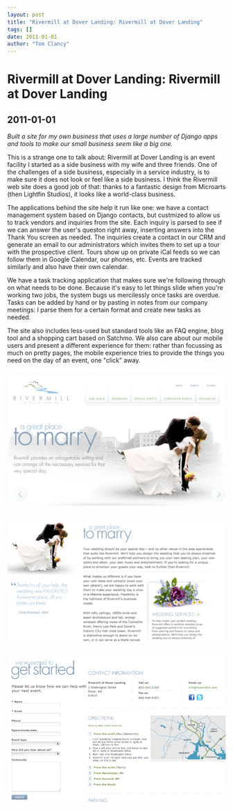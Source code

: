 ```yaml
---
layout: post
title: "Rivermill at Dover Landing: Rivermill at Dover Landing"
tags: []
date: 2011-01-01
author: "Tom Clancy"
---
```


# Rivermill at Dover Landing: Rivermill at Dover Landing

## 2011-01-01

_Built a site for my own business that uses a large number of Django apps and tools to make our small business seem like a big one._

<p>This is a strange one to talk about: Rivermill at Dover Landing is an event facility I started as a side business with my wife and three friends. One of the challenges of a side business, especially in a service industry, is to make sure it does not look or feel like a side business. I think the Rivermill web site does a good job of that: thanks to a fantastic design from Microarts (then Lightfin Studios), it looks like a world-class business.&nbsp;</p>
<p>The applications behind the site help it run like one: we have a contact management system based on Django contacts, but custmized to allow us to track vendors and inquiries from the site. Each inquiry is parsed to see if we can answer the user's queston right away, inserting answers into the Thank You screen as needed. The inquiries create a contact in our CRM and generate an email to our administrators which invites them to set up a tour with the prospective client. Tours show up on private iCal feeds so we can follow them in Google Calendar, our phones, etc. Events are tracked similarly and also have their own calendar.</p>
<p>We have a task tracking application that makes sure we're following through on what needs to be done. Because it's easy to let things slide when you're working two jobs, the system bugs us mercilessly once tasks are overdue. Tasks can be added by hand or by pasting in notes from our company meetings: I parse them for a certain format and create new tasks as needed.</p>
<p>The site also includes less-used but standard tools like an FAQ engine, blog tool and a shopping cart based on Satchmo. We also care about our mobile users and present a different experience for them: rather than focussing as much on pretty pages, the mobile experience tries to provide the things you need on the day of an event, one "click" away.</p><img src="/assets/portfolio/homepage.png" alt="Homepage " style="margin: 1em 0" />
<img src="/assets/portfolio/marry.png" alt="Weddings " style="margin: 1em 0" />
<img src="/assets/portfolio/contact.png" alt="Contact " style="margin: 1em 0" />

